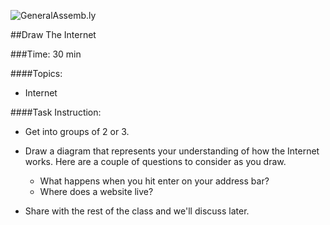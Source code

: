 ![GeneralAssemb.ly](http://studio.generalassemb.ly/GA_Slide_Assets/Exercise_icon_md.png)


##Draw The Internet

###Time: 30 min

####Topics:

*	Internet

####Task Instruction: 

*	Get into groups of 2 or 3.
*	Draw a diagram that represents your understanding of how the Internet works. Here are a couple of questions to consider as you draw.
	*	What happens when you hit enter on your address bar?
	*	Where does a website live?
	
*	Share with the rest of the class and we'll discuss later.